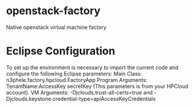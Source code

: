 openstack-factory
=================

Native openstack virtual machine factory

Eclipse Configuration
=====================

To set up the environment is necessary to import the current code and configure the following Eclipse parameters:
Main Class: n3phele.factory.hpcloud.FactoryApp
Program Arguments: TenantName:AccessKey secretKey (This parameters is from your HPCloud account).
VM Arguments: -Djclouds.trust-all-certs=true and -Djclouds.keystone.credential-type=apiAccessKeyCredentials

